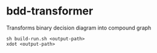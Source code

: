 # bdd-transformer
Transforms binary decision diagram into compound graph
```
sh build-run.sh <output-path>
xdot <output-path>
```